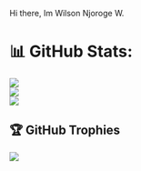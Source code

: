 Hi there, Im Wilson Njoroge W.


# 📊 GitHub Stats:
![](https://github-readme-stats.vercel.app/api?username=wilsonnjoroge&theme=merko&hide_border=false&include_all_commits=false&count_private=false)<br/>
![](https://github-readme-streak-stats.herokuapp.com/?user=wilsonnjoroge&theme=dark&hide_border=false)<br/>
![](https://github-readme-stats.vercel.app/api/top-langs/?username=wilsonnjoroge&theme=dark&hide_border=false&include_all_commits=false&count_private=false&layout=compact)

## 🏆 GitHub Trophies
![](https://github-profile-trophy.vercel.app/?username=Victortimbwa&theme=radical&no-frame=false&no-bg=true&margin-w=4)



